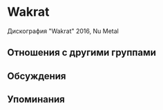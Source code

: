# Wakrat

Дискография
"Wakrat" 2016, Nu Metal

## Отношения с другими группами


## Обсуждения


## Упоминания

